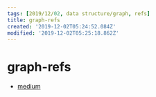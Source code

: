 ```yaml
---
tags: [2019/12/02, data structure/graph, refs]
title: graph-refs
created: '2019-12-02T05:24:52.084Z'
modified: '2019-12-02T05:25:18.862Z'
---
```


# graph-refs

* [medium](https://medium.com/basecs/a-gentle-introduction-to-graph-theory-77969829ead8)
